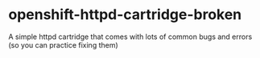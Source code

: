 openshift-httpd-cartridge-broken
================================

A simple httpd cartridge that comes with lots of common bugs and errors (so you can practice fixing them)
